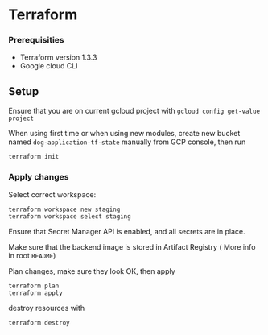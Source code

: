 # Terraform

### Prerequisities

- Terraform version 1.3.3
- Google cloud CLI



## Setup

Ensure that you are on current gcloud project with `gcloud config get-value project`

When using first time or when using new modules, create new bucket named `dog-application-tf-state` manually from GCP console, then run

```
terraform init
```


### Apply changes

Select correct workspace:

````
terraform workspace new staging
terraform workspace select staging
````

Ensure that Secret Manager API is enabled, and all secrets are in place.

Make sure that the backend image is stored in Artifact Registry ( More info in root `README`)

Plan changes, make sure they look OK, then apply
```
terraform plan
terraform apply
```

destroy resources with 

```
terraform destroy
```

